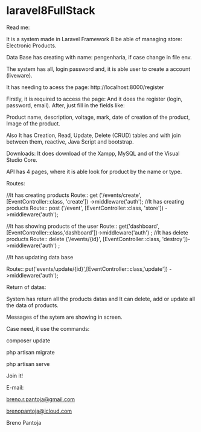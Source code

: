 # laravel8FullStack
Read me:

It is a system made in Laravel Framework 8 be able of managing store: Electronic Products.

Data Base has creating with name: pengenharia, if case change in file env.

The system has all, login password and, it is able user to create a account (liveware).

It has needing to acess the page: http://localhost:8000/register

Firstly, it is required to access the page: And it does the register (login, password, email). After, just fill in the fields like:

Product name, description, voltage, mark, date of creation of the product, Image of the product.

Also It has Creation, Read, Update, Delete (CRUD) tables and with join between them, reactive, Java Script and bootstrap.


Downloads: It does download of the Xampp, MySQL and of the Visual Studio Core.

API has 4 pages, where it is able look for product by the name or type.

Routes:

//It has creating products
Route:: get ('/events/create', [EventController::class, 'create']) ->middleware('auth');
//It has creating products
Route:: post ('/event', [EventController::class, 'store']) ->middleware('auth');

 //It has showing products of the user
Route:: get('dashboard',[EventController::class,'dashboard'])->middleware('auth') ;
//It has delete products
Route:: delete ('/events/{id}', [EventController::class, 'destroy'])->middleware('auth') ;

//It has updating data base

Route:: put('events/update/{id}',[EventController::class,'update']) ->middleware('auth');


Return of datas:

System has return all the products datas and It can delete, add or update all the data of products.

Messages of the sytem are showing in screen.


Case need, it use the commands:

composer update

php artisan migrate

php artisan serve

Join it!


E-mail:



breno.r.pantoja@gmail.com

brenopantoja@icloud.com


Breno Pantoja
